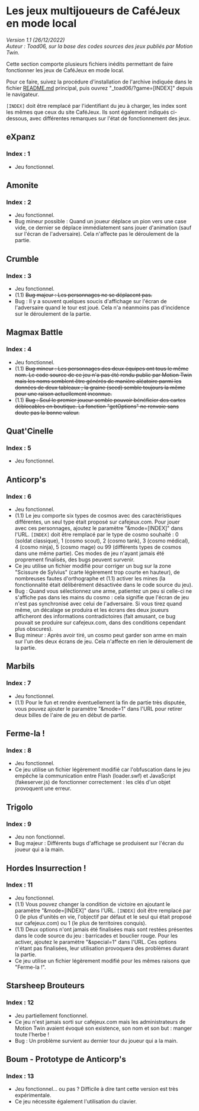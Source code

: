 # Les jeux multijoueurs de CaféJeux en mode local
<em>Version 1.1 (26/12/2022)</em><br/>
<em>Auteur : Toad06, sur la base des codes sources des jeux publiés par Motion Twin.</em>

Cette section comporte plusieurs fichiers inédits permettant de faire fonctionner les jeux de CaféJeux en mode local.

Pour ce faire, suivez la procédure d'installation de l'archive indiquée dans le fichier <a href="../../README.md">README.md</a> principal, puis ouvrez "_toad06/?game=[INDEX]" depuis le navigateur.

`[INDEX]` doit être remplacé par l'identifiant du jeu à charger, les index sont les mêmes que ceux du site CaféJeux. Ils sont également indiqués ci-dessous, avec différentes remarques sur l'état de fonctionnement des jeux.


## eXpanz
### Index : 1
- Jeu fonctionnel.

## Amonite
### Index : 2
- Jeu fonctionnel.
- Bug mineur possible : Quand un joueur déplace un pion vers une case vide, ce dernier se déplace immédiatement sans jouer d'animation (sauf sur l'écran de l'adversaire). Cela n'affecte pas le déroulement de la partie.

## Crumble
### Index : 3
- Jeu fonctionnel.
- (1.1) ~~Bug majeur : Les personnages ne se déplacent pas.~~
- Bug : Il y a souvent quelques soucis d'affichage sur l'écran de l'adversaire quand le tour est joué. Cela n'a néanmoins pas d'incidence sur le déroulement de la partie.

## Magmax Battle
### Index : 4
- Jeu fonctionnel.
- (1.1) ~~Bug mineur : Les personnages des deux équipes ont tous le même nom. Le code source de ce jeu n'a pas été rendu public par Motion Twin mais les noms semblent être générés de manière aléatoire parmi les données de deux tableaux ; la graine (seed) semble toujours la même pour une raison actuellement inconnue.~~
- (1.1) ~~Bug : Seul le premier joueur semble pouvoir bénéficier des cartes déblocables en boutique. La fonction "getOptions" ne renvoie sans doute pas la bonne valeur.~~

## Quat'Cinelle
### Index : 5
- Jeu fonctionnel.

## Anticorp's
### Index : 6
- Jeu fonctionnel.
- (1.1) Le jeu comporte six types de cosmos avec des caractéristiques différentes, un seul type était proposé sur cafejeux.com. Pour jouer avec ces personnages, ajoutez le paramètre "&mode=[INDEX]" dans l'URL. `[INDEX]` doit être remplacé par le type de cosmo souhaité : 0 (soldat classique), 1 (cosmo scout), 2 (cosmo tank), 3 (cosmo médical), 4 (cosmo ninja), 5 (cosmo mage) ou 99 (différents types de cosmos dans une même partie). Ces modes de jeu n'ayant jamais été proprement finalisés, des bugs peuvent survenir.
- Ce jeu utilise un fichier modifié pour corriger un bug sur la zone "Scissure de Sylvius" (carte légèrement trop courte en hauteur), de nombreuses fautes d'orthographe et (1.1) activer les mines (la fonctionnalité était délibérément désactivée dans le code source du jeu).
- Bug : Quand vous sélectionnez une arme, patientez un peu si celle-ci ne s'affiche pas dans les mains du cosmo : cela signifie que l'écran de jeu n'est pas synchronisé avec celui de l'adversaire. Si vous tirez quand même, un décalage se produira et les écrans des deux joueurs afficheront des informations contradictoires (fait amusant, ce bug pouvait se produire sur cafejeux.com, dans des conditions cependant plus obscures).
- Bug mineur : Après avoir tiré, un cosmo peut garder son arme en main sur l'un des deux écrans de jeu. Cela n'affecte en rien le déroulement de la partie.

## Marbils
### Index : 7
- Jeu fonctionnel.
- (1.1) Pour le fun et rendre éventuellement la fin de partie très disputée, vous pouvez ajouter le paramètre "&mode=1" dans l'URL pour retirer deux billes de l'aire de jeu en début de partie.

## Ferme-la !
### Index : 8
- Jeu fonctionnel.
- Ce jeu utilise un fichier légèrement modifié car l'obfuscation dans le jeu empêche la communication entre Flash (loader.swf) et JavaScript (fakeserver.js) de fonctionner correctement : les clés d'un objet provoquent une erreur.

## Trigolo
### Index : 9
- Jeu non fonctionnel.
- Bug majeur : Différents bugs d'affichage se produisent sur l'écran du joueur qui a la main.

## Hordes Insurrection !
### Index : 11
- Jeu fonctionnel.
- (1.1) Vous pouvez changer la condition de victoire en ajoutant le paramètre "&mode=[INDEX]" dans l'URL. `[INDEX]` doit être remplacé par 0 (le plus d'unités en vie, l'objectif par défaut et le seul qui était proposé sur cafejeux.com) ou 1 (le plus de territoires conquis).
- (1.1) Deux options n'ont jamais été finalisées mais sont restées présentes dans le code source du jeu : barricades et bouclier rouge. Pour les activer, ajoutez le paramètre "&special=1" dans l'URL. Ces options n'étant pas finalisées, leur utilisation provoquera des problèmes durant la partie.
- Ce jeu utilise un fichier légèrement modifié pour les mêmes raisons que "Ferme-la !".

## Starsheep Brouteurs
### Index : 12
- Jeu partiellement fonctionnel.
- Ce jeu n'est jamais sorti sur cafejeux.com mais les administrateurs de Motion Twin avaient évoqué son existence, son nom et son but : manger toute l'herbe !
- Bug : Un problème survient au dernier tour du joueur qui a la main.

## Boum - Prototype de Anticorp's
### Index : 13
- Jeu fonctionnel... ou pas ? Difficile à dire tant cette version est très expérimentale.
- Ce jeu nécessite également l'utilisation du clavier.
